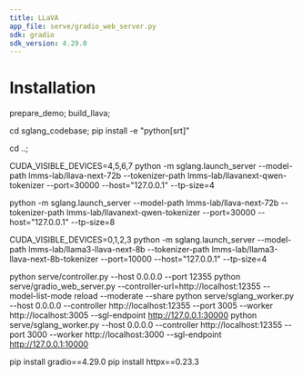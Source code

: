 ```yaml
---
title: LLaVA
app_file: serve/gradio_web_server.py
sdk: gradio
sdk_version: 4.29.0
---
```

# Installation

prepare_demo;
build_llava;

cd sglang_codebase;
pip install -e "python[srt]"

cd ..;

CUDA_VISIBLE_DEVICES=4,5,6,7 python -m sglang.launch_server --model-path lmms-lab/llava-next-72b --tokenizer-path lmms-lab/llavanext-qwen-tokenizer --port=30000 --host="127.0.0.1" --tp-size=4

python -m sglang.launch_server --model-path lmms-lab/llava-next-72b --tokenizer-path lmms-lab/llavanext-qwen-tokenizer --port=30000 --host="127.0.0.1" --tp-size=8

CUDA_VISIBLE_DEVICES=0,1,2,3 python -m sglang.launch_server --model-path lmms-lab/llama3-llava-next-8b --tokenizer-path lmms-lab/llama3-llava-next-8b-tokenizer --port=10000 --host="127.0.0.1" --tp-size=4


python serve/controller.py --host 0.0.0.0 --port 12355
python serve/gradio_web_server.py --controller-url=http://localhost:12355 --model-list-mode reload --moderate --share
python serve/sglang_worker.py --host 0.0.0.0 --controller http://localhost:12355 --port 3005 --worker http://localhost:3005 --sgl-endpoint http://127.0.0.1:30000
python serve/sglang_worker.py --host 0.0.0.0 --controller http://localhost:12355 --port 3000 --worker http://localhost:3000 --sgl-endpoint http://127.0.0.1:10000
<!-- python multimodal_chat.py --sglang_port=30000 -->

pip install gradio==4.29.0
pip install httpx==0.23.3
